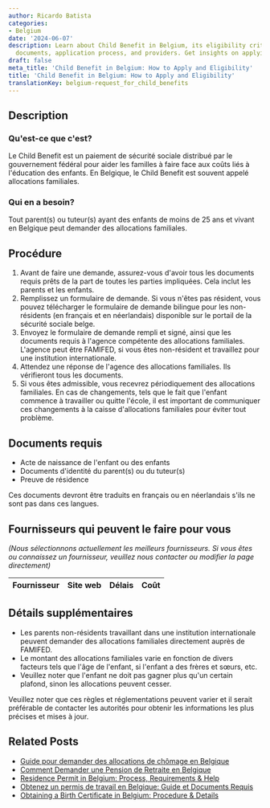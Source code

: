 ```yaml
---
author: Ricardo Batista
categories:
- Belgium
date: '2024-06-07'
description: Learn about Child Benefit in Belgium, its eligibility criteria, required
  documents, application process, and providers. Get insights on applying successfully.
draft: false
meta_title: 'Child Benefit in Belgium: How to Apply and Eligibility'
title: 'Child Benefit in Belgium: How to Apply and Eligibility'
translationKey: belgium-request_for_child_benefits
---
```


## Description
### Qu'est-ce que c'est?
Le Child Benefit est un paiement de sécurité sociale distribué par le gouvernement fédéral pour aider les familles à faire face aux coûts liés à l'éducation des enfants. En Belgique, le Child Benefit est souvent appelé allocations familiales.

### Qui en a besoin?
Tout parent(s) ou tuteur(s) ayant des enfants de moins de 25 ans et vivant en Belgique peut demander des allocations familiales.

## Procédure
1. Avant de faire une demande, assurez-vous d'avoir tous les documents requis prêts de la part de toutes les parties impliquées. Cela inclut les parents et les enfants.
2. Remplissez un formulaire de demande. Si vous n'êtes pas résident, vous pouvez télécharger le formulaire de demande bilingue pour les non-résidents (en français et en néerlandais) disponible sur le portail de la sécurité sociale belge.
3. Envoyez le formulaire de demande rempli et signé, ainsi que les documents requis à l'agence compétente des allocations familiales. L'agence peut être FAMIFED, si vous êtes non-résident et travaillez pour une institution internationale.
4. Attendez une réponse de l'agence des allocations familiales. Ils vérifieront tous les documents.
5. Si vous êtes admissible, vous recevrez périodiquement des allocations familiales. En cas de changements, tels que le fait que l'enfant commence à travailler ou quitte l'école, il est important de communiquer ces changements à la caisse d'allocations familiales pour éviter tout problème.

## Documents requis
- Acte de naissance de l'enfant ou des enfants
- Documents d'identité du parent(s) ou du tuteur(s)
- Preuve de résidence

Ces documents devront être traduits en français ou en néerlandais s'ils ne sont pas dans ces langues.

## Fournisseurs qui peuvent le faire pour vous
_(Nous sélectionnons actuellement les meilleurs fournisseurs. Si vous êtes ou connaissez un fournisseur, veuillez nous contacter ou modifier la page directement)_

| Fournisseur     |     Site web    |     Délais       |       Coût       |
| :-------------: | :-------------: |  :-------------: | :-------------: |

## Détails supplémentaires
- Les parents non-résidents travaillant dans une institution internationale peuvent demander des allocations familiales directement auprès de FAMIFED.
- Le montant des allocations familiales varie en fonction de divers facteurs tels que l'âge de l'enfant, si l'enfant a des frères et sœurs, etc.
- Veuillez noter que l'enfant ne doit pas gagner plus qu'un certain plafond, sinon les allocations peuvent cesser.

Veuillez noter que ces règles et réglementations peuvent varier et il serait préférable de contacter les autorités pour obtenir les informations les plus précises et mises à jour.
## Related Posts

- [Guide pour demander des allocations de chômage en Belgique](https://tramitit.com/fr/guides/belgium/demande_dallocations_de_chomage/)
- [Comment Demander une Pension de Retraite en Belgique](https://tramitit.com/fr/guides/belgium/demande_de_pension/)
- [Residence Permit in Belgium: Process, Requirements & Help](https://tramitit.com/fr/guides/belgium/demande_de_titre_de_sejour/)
- [Obtenez un permis de travail en Belgique: Guide et Documents Requis](https://tramitit.com/fr/guides/belgium/demande_de_permis_de_travail/)
- [Obtaining a Birth Certificate in Belgium: Procedure & Details](https://tramitit.com/fr/guides/belgium/demande_dacte_de_naissance/)